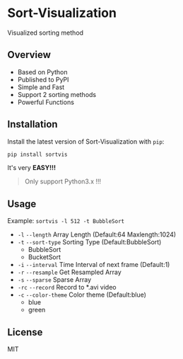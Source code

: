 # Sort-Visualization
Visualized sorting method

## Overview

- Based on Python
- Published to PyPI
- Simple and Fast
- Support 2 sorting methods
- Powerful Functions

## Installation

Install the latest version of Sort-Visualization with `pip`:

```bash
pip install sortvis
```

It's very **EASY!!!**

> Only support Python3.x !!!

## Usage

Example: `sortvis -l 512 -t BubbleSort`

- `-l` `--length` Array Length (Default:64 Maxlength:1024)
- `-t` `--sort-type` Sorting Type  (Default:BubbleSort)
    - BubbleSort
    - BucketSort
- `-i` `--interval` Time Interval of next frame (Default:1)
- `-r` `--resample` Get Resampled Array
- `-s` `--sparse` Sparse Array
- `-rc` `--record` Record to *.avi video
- `-c` `--color-theme` Color theme (Default:blue)
    - blue
    - green

## License

MIT